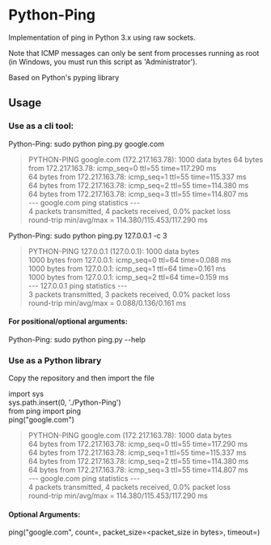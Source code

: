 # Python-Ping
Implementation of ping in Python 3.x using raw sockets.

Note that ICMP messages can only be sent from processes running as root (in Windows, you must run this script as 'Administrator').

Based on Python's pyping library

## Usage

### Use as a cli tool:

Python-Ping: sudo python ping.py google.com  

> PYTHON-PING google.com (172.217.163.78): 1000 data bytes
64 bytes from 172.217.163.78: icmp_seq=0 ttl=55 time=117.290 ms  
64 bytes from 172.217.163.78: icmp_seq=1 ttl=55 time=115.337 ms  
64 bytes from 172.217.163.78: icmp_seq=2 ttl=55 time=114.380 ms  
64 bytes from 172.217.163.78: icmp_seq=3 ttl=55 time=114.807 ms  
--- google.com ping statistics ---  
4 packets transmitted, 4 packets received, 0.0% packet loss  
round-trip min/avg/max = 114.380/115.453/117.290 ms

Python-Ping: sudo python ping.py 127.0.0.1 -c 3  

> PYTHON-PING 127.0.0.1 (127.0.0.1): 1000 data bytes  
1000 bytes from 127.0.0.1: icmp_seq=0 ttl=64 time=0.088 ms  
1000 bytes from 127.0.0.1: icmp_seq=1 ttl=64 time=0.161 ms  
1000 bytes from 127.0.0.1: icmp_seq=2 ttl=64 time=0.159 ms  
--- 127.0.0.1 ping statistics ---  
3 packets transmitted, 3 packets received, 0.0% packet loss  
round-trip min/avg/max = 0.088/0.136/0.161 ms  
 
  
#### For positional/optional arguments:
Python-Ping: sudo python ping.py --help  


### Use as a Python library

Copy the repository and then import the file  

import sys  
sys.path.insert(0, './Python-Ping')  
from ping import ping  
ping("google.com") 

> PYTHON-PING google.com (172.217.163.78): 1000 data bytes  
64 bytes from 172.217.163.78: icmp_seq=0 ttl=55 time=117.290 ms  
64 bytes from 172.217.163.78: icmp_seq=1 ttl=55 time=115.337 ms  
64 bytes from 172.217.163.78: icmp_seq=2 ttl=55 time=114.380 ms  
64 bytes from 172.217.163.78: icmp_seq=3 ttl=55 time=114.807 ms  
--- google.com ping statistics ---  
4 packets transmitted, 4 packets received, 0.0% packet loss  
round-trip min/avg/max = 114.380/115.453/117.290 ms  

#### Optional Arguments:  
ping("google.com", count=<number of packets tobe sent>, packet_size=<packet_size in bytes>, timeout=<timeout in ms>)  
